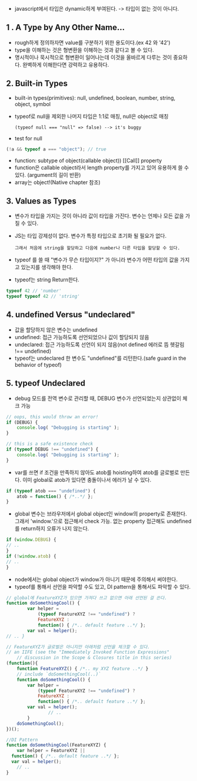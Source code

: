 - javascript에서 타입은 dynamic하게 부여된다. -> 타입이 없는 것이 아니다.

## **1 . A Type by Any Other Name...**

- rough하게 정의하자면 value를 구분하기 위한 용도이다.(ex 42 와 '42')
- type을 이해하는 것은 형변환을 이해하는 것과 같다고 볼 수 있다.
- 명시적이나 묵시적으로 형변환이 일어나는데 이것을 올바르게 다루는 것이 중요하다.  완벽하게 이해한다면 강력하고 유용하다.

## **2. Built-in Types**

- built-in types(primitives): null, undefined, boolean, number, string, object, symbol
- typeof로 null을 제외한 나머지 타입은 1:1로 매칭, null은 object로 매칭

      (typeof null === "null" => false) --> it's buggy

- test for null

```jsx
(!a && typeof a === "object"); // true
```

- function: subtype of object(callable object)) [[Call]] property
- function은 callable object라서 length property를 가지고 있어 유용하게 쓸 수 있다. (argument의 길이 반환)
- array는 object!(Native chapter 참조)

## **3. Values as Types**

- 변수가 타입을 가지는 것이 아니라 값이 타입을 가진다. 변수는 언제나 모든 값을 가질 수 있다.
- JS는 타입 강제성이 없다. 변수가 특정 타입으로 초기화 될 필요가 없다.

      그래서 처음에 string을 할당하고 다음에 number나 다른 타입을 할당할 수 있다.

- typeof 를 쓸 때 "변수가 무슨 타입이지?" 가 아니라 변수가 어떤 타입의 값을 가지고 있는지를 생각해야 한다.
- typeof는 string Return한다.

```jsx
typeof 42 // 'number'
typeof typeof 42 // 'string'
```

## **4. undefined Versus "undeclared"**

- 값을 할당하지 않은 변수는 undefined
- undefined: 접근 가능하도록 선언되었으나 값이 할당되지 않음
- undeclared: 접근 가능하도록 선언이 되지 않음(not defined 에러로 뜸 헷갈림 !== undefined)
- typeof는 undeclared 한 변수도 "undefined"를 리턴한다.(safe guard in the behavior of typeof)

## **5. typeof Undeclared**

- debug 모드를 전역 변수로 관리할 때,  DEBUG 변수가 선언되었는지  상관없이 체크 가능

```jsx
// oops, this would throw an error!
if (DEBUG) {
	console.log( "Debugging is starting" );
}

// this is a safe existence check
if (typeof DEBUG !== "undefined") {
	console.log( "Debugging is starting" );
}
```

- var를 쓰면 if 조건을 만족하지 않아도 atob를 hoisting하여 atob를 글로벌로 만든다. 이미 global로 atob가 있다면 충돌이나서 에러가 날 수 있다.

```jsx
if (typeof atob === "undefined") {
	atob = function() { /*..*/ };
}
```

- global 변수는 브라우저에서 global object인 window의 property로 존재한다. 그래서 'window.'으로 접근해서 check 가능. 없는 property 접근해도 undefined를 return하지 오류가 나지 않는다.

```jsx
if (window.DEBUG) {
// ..
}
if (!window.atob) {
// ..
}
```

- node에서는 global object가 window가 아니기 때문에 주의해서 써야한다.
- typeof를 통해서 선언을 파악할 수도 있고, DI pattern을 통해서도 파악할 수 있다.

```jsx
// global에 FeatureXYZ가 있으면 가져다 쓰고 없으면 아래 선언된 걸 쓴다.
function doSomethingCool() {
        var helper =
            (typeof FeatureXYZ !== "undefined") ?
            FeatureXYZ :
            function() { /*.. default feature ..*/ };
        var val = helper();
// .. }
```

```jsx
// FeatureXYZ가 글로벌은 아니지만 아래처럼 선언을 체크할 수 있다.
// an IIFE (see the "Immediately Invoked Function Expressions"
    // discussion in the Scope & Closures title in this series)
(function(){
    function FeatureXYZ() { /*.. my XYZ feature ..*/ }
    // include `doSomethingCool(..)`
    function doSomethingCool() {
        var helper =
            (typeof FeatureXYZ !== "undefined") ?
            FeatureXYZ :
            function() { /*.. default feature ..*/ };
        var val = helper();
				// .. 
		}
    doSomethingCool();
})();
```

```jsx
//DI Pattern
function doSomethingCool(FeatureXYZ) {
	var helper = FeatureXYZ ||
  function() { /*.. default feature ..*/ };
  var val = helper();
	// .. 
}
```

